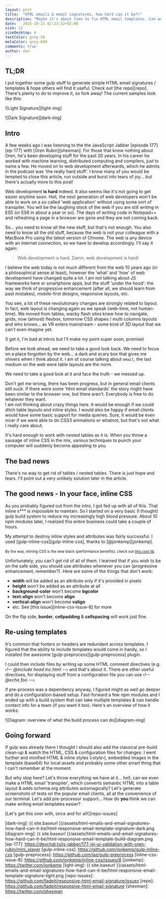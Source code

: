 ```yaml
---
layout: post
title:  "HTML emails & email signatures, how hard can it be?!"
description: "Maybe it's about time to fix HTML email templates. Can we make writing CSS easier? What about ditching templates? Are we doomed forever?"
date:   2015-10-21 02:23:32+02:00
size: 12
sizeDesktop: 4
textColor: grey-50
metaColor: grey-600
comments: true
author: dan
---
```


## TL;DR

I put together some gulp stuff to generate simple HTML email signatures / templates & hope others will find it useful. Check out [the repo][repo]. There's plenty to do to improve it, so fork away! The current samples look like this:

![Light Signature][light-img]

![Dark Signature][dark-img]


## Intro

A few weeks ago I was listening to the the JavaScript Jabber [episode 177][ep-177] with [Oren Rubin][shexman]. For those that know nothing about Oren, he's been developing stuff for the past 20 years. In his career he worked with machine learning, distributed computing and compilers, just to name a few. He moved on to web development afterwards, which he admits in the podcast was 'the really hard stuff'. I know many of you would be tempted to close this article, run outside and burst into tears of joy... but there's actually more to this post!

Web development **is hard** indeed. It also seems like it's not going to get easier anytime soon. Hell, the next generation of web developers won't be able to work on a so called 'web application' without using some sort of transpiler. You will be the laughing stock of the web if you are still writing in ES5 (or ES6 in about a year or so). The days of writing code in Notepad++ and refreshing a page in a browser are gone and they are not coming back.

So... you need to know all the new stuff, but that's not enough. You also need to know all the old stuff, because the web is not your colleague with a MacBook Pro using the latest version of Chrome. The web is any device with an internet connection, so we have to develop accordingly. I'll say it again:

> Web development is hard.
> Damn, web development is hard!

I believe the web today is not much different from the web 10 years ago (in a philosophical sense at least), however the 'what' and 'how' of web development have changed quite a lot. I am not talking about JS frameworks here or smartphone apps, but the stuff 'under the hood': the way we think of progressive enhancement (after all, we should learn from past mistakes), mobile-first designs, responsive layouts, etc.

You see, a lot of these revolutionary changes are strongly related to layout. In fact, web layout is changing again as we speak (web-time, not human-time). We moved from tables, wacky flash sites knew how to navigate, grids, now (almost) flexbox, tomorrow CSS shapes / multi columns layouts and who knows... as VR enters mainstream - some kind of 3D layout that we can't even imagine yet.

(I get it, I'm bad at intros but I'll make my point super soon, promise)

Before we look ahead, we need to take a good look back. We need to focus on a place forgotten by the web... a dark and scary box that gives me shivers when I think about it. I am of course talking about `email`, the last medium on the web were table layouts are the norm.

We need to take a good look at it and face the truth - we messed up.

Don't get me wrong, there has been progress, but in general email clients still suck. If there were some 'html email standards' the story might have been similar to the browser one, but there aren't. Everybody is free to do whatever they want. <br/> I am not thinking about crazy things here. It would be enough if we could ditch table layouts and inline styles. I would also be happy if email clients would have some basic support for media queries. Sure, it would be even nicer if we were able to do CSS3 animations or whatnot, but that's not what I really care about.

It's hard enough to work with nested tables as it is. When you throw a sausage of inline CSS in the mix, various techniques to punch your computer will suddenly become appealing to you.

## The bad news

There's no way to get rid of tables / nested tables. There is just hope and tears. I'll point out a very unlikely solution later in the article.

## The good news - In your face, inline CSS

As you probably figured out from the intro, I got fed up with all of this. That inline s\*\*\* is impossible to maintain. So I started on a very basic (I thought) gulp build system to reduce my increasingly high blood pressure. About 10 npm modules later, I realized this entire business could take a couple of hours.

My attempt to destroy inline styles and attributes was fairly successful. I used [gulp-inline-css][gulp-inline-css], thanks to [@jonkemp][jonkemp].

<small>By the way, inlining CSS is the new black (performance benefits), check out [this cool lib][critical]</small>.

Unfortunately, you can't get rid of all of them. I learned that if you wish to be on the safe side, you should use attributes whenever you can (progressive enhancement, remember?). Here are some of the things that don't work:

- **width** will be added as an attribute only if it's provided in pixels
- **height** won't be added as an attribute at all
- **background-color** won't become **bgcolor**
- **text-align** won't become **align**
- **vertical-align** won't become **valign**
- etc. See [this issue][inline-css-issue-8] for more

On the flip side, **border**, **cellpadding** & **cellspacing** will work just fine.

## Re-using templates

It's common that footers or headers are redundant across templates. I figured that the ability to include templates would come in handy, so I installed the awesome [gulp-preprocess][gulp-preprocess] plugin.

I could then include files by writing up some HTML comment directives (e.g. <em>&lsaquo;!-- @include head.inc.html --&rsaquo;</em> and that's about it. There are other useful directives, for displaying stuff from a configuration file you can use <em>&lsaquo;!-- @echo foo --&rsaquo;</em>.

If pre-process was a dependency anyway, I figured might as well go deeper and do a configuration-based setup. Fast-forward a few npm modules and I ended up with a build system that can take multiple templates & can handle contact info for a team (if you want it too). Here's an overview of how it works:

![Diagram: overview of what the build process can do][diagram-img]

## Going forward

If gulp was already there I thought I should also add the classical pre-build clean-up & watch the HTML, CSS & configuration files for changes. I went further and minified HTML & inline styles (<em>&lsaquo;style&rsaquo;</em>), embedded images in the template (base64) for local assets and probably some other smart thing that I can't remember at the moment.

But why stop here? Let's throw everything we have at it... hell, can we even make a HTML email 'transpiler', which converts semantic HTML into a table layout & adds schema.org attributes automagically? Let's generate screenshots of tests on the popular email clients, all at the convenience of our terminal. Let's add pre-processor support... How do **you** think we can make writing email templates easier?

[Let's get this over with, once and for all!][repo-issues]

[critical]: https://github.com/addyosmani/critical
[dark-img]: {{ site.baseurl }}/assets/html-emails-and-email-signatures-how-hard-can-it-be/html-responsive-email-template-signature-dark.png
[diagram-img]: {{ site.baseurl }}/assets/html-emails-and-email-signatures-how-hard-can-it-be/html-responsive-email-template-build-diagram.png
[ep-177]: https://devchat.tv/js-jabber/177-jsj-ui-validation-with-oren-rubin/mini_player
[gulp-inline-css]: https://github.com/jonkemp/gulp-inline-css
[gulp-preprocess]: https://github.com/jas/gulp-preprocess
[inline-css-issue-8]: https://github.com/jonkemp/inline-css/issues/8
[jonkemp]: https://twitter.com/jonkemp
[light-img]: {{ site.baseurl }}/assets/html-emails-and-email-signatures-how-hard-can-it-be/html-responsive-email-template-signature-light.png
[repo-issues]: https://github.com/fadeit/responsive-html-email-signature/issues
[repo]: https://github.com/fadeit/responsive-html-email-signature
[shexman]: https://twitter.com/shexman
